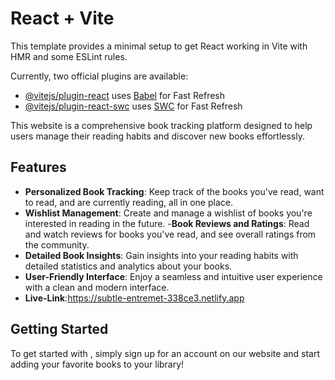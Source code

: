 # React + Vite

This template provides a minimal setup to get React working in Vite with HMR and some ESLint rules.

Currently, two official plugins are available:

- [@vitejs/plugin-react](https://github.com/vitejs/vite-plugin-react/blob/main/packages/plugin-react/README.md) uses [Babel](https://babeljs.io/) for Fast Refresh
- [@vitejs/plugin-react-swc](https://github.com/vitejs/vite-plugin-react-swc) uses [SWC](https://swc.rs/) for Fast Refresh



This website is a comprehensive book tracking platform designed to help users manage their reading habits and discover new books effortlessly.

## Features

- **Personalized Book Tracking**: Keep track of the books you've read, want to read, and are currently reading, all in one place.
- **Wishlist Management**: Create and manage a wishlist of books you're interested in reading in the future.
-**Book Reviews and Ratings**: Read and watch reviews for books you've read, and see overall ratings from the  community.
- **Detailed Book Insights**: Gain insights into your reading habits with detailed statistics and analytics about your books.
- **User-Friendly Interface**: Enjoy a seamless and intuitive user experience with a clean and modern interface.
- **Live-Link**:https://subtle-entremet-338ce3.netlify.app
## Getting Started

To get started with , simply sign up for an account on our website and start adding your favorite books to your library!



